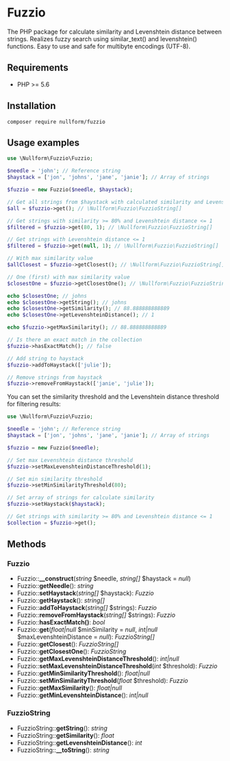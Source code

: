 # Fuzzio

The PHP package for calculate similarity and Levenshtein distance between strings. Realizes fuzzy search using similar_text() and levenshtein() functions. Easy to use and safe for multibyte encodings (UTF-8).

## Requirements

- PHP >= 5.6

## Installation

```shell
composer require nullform/fuzzio
```

## Usage examples

```php
use \Nullform\Fuzzio\Fuzzio;

$needle = 'john'; // Reference string
$haystack = ['jon', 'johns', 'jane', 'janie']; // Array of strings

$fuzzio = new Fuzzio($needle, $haystack);

// Get all strings from $haystack with calculated similarity and Levenshtein distance
$all = $fuzzio->get(); // \Nullform\Fuzzio\FuzzioString[]

// Get strings with similarity >= 80% and Levenshtein distance <= 1
$filtered = $fuzzio->get(80, 1); // \Nullform\Fuzzio\FuzzioString[]

// Get strings with Levenshtein distance <= 1
$filtered = $fuzzio->get(null, 1); // \Nullform\Fuzzio\FuzzioString[]

// With max similarity value
$allClosest = $fuzzio->getClosest(); // \Nullform\Fuzzio\FuzzioString[]

// One (first) with max similarity value
$closestOne = $fuzzio->getClosestOne(); // \Nullform\Fuzzio\FuzzioString

echo $closestOne; // johns
echo $closestOne->getString(); // johns
echo $closestOne->getSimilarity(); // 88.888888888889
echo $closestOne->getLevenshteinDistance(); // 1

echo $fuzzio->getMaxSimilarity(); // 88.888888888889

// Is there an exact match in the collection
$fuzzio->hasExactMatch(); // false

// Add string to haystack
$fuzzio->addToHaystack(['julie']);

// Remove strings from haystack
$fuzzio->removeFromHaystack(['janie', 'julie']);
```

You can set the similarity threshold and the Levenshtein distance threshold for filtering results:

```php
use \Nullform\Fuzzio\Fuzzio;

$needle = 'john'; // Reference string
$haystack = ['jon', 'johns', 'jane', 'janie']; // Array of strings

$fuzzio = new Fuzzio($needle);

// Set max Levenshtein distance threshold
$fuzzio->setMaxLevenshteinDistanceThreshold(1);

// Set min similarity threshold
$fuzzio->setMinSimilarityThreshold(80);

// Set array of strings for calculate similarity
$fuzzio->setHaystack($haystack);

// Get strings with similarity >= 80% and Levenshtein distance <= 1
$collection = $fuzzio->get();
```

## Methods

### Fuzzio

- Fuzzio::**__construct**(*string* $needle, *string[]* $haystack = *null*)
- Fuzzio::**getNeedle**(): *string*
- Fuzzio::**setHaystack**(*string[]* $haystack): *Fuzzio*
- Fuzzio::**getHaystack**(): *string[]*
- Fuzzio::**addToHaystack**(*string[]* $strings): *Fuzzio*
- Fuzzio::**removeFromHaystack**(*string[]* $strings): *Fuzzio*
- Fuzzio::**hasExactMatch()**: *bool*
- Fuzzio::**get**(*float|null* $minSimilarity = *null*, *int|null* $maxLevenshteinDistance = *null*): *FuzzioString[]*
- Fuzzio::**getClosest**(): *FuzzioString[]*
- Fuzzio::**getClosestOne**(): *FuzzioString*
- Fuzzio::**getMaxLevenshteinDistanceThreshold**(): *int|null*
- Fuzzio::**setMaxLevenshteinDistanceThreshold**(*int* $threshold): *Fuzzio*
- Fuzzio::**getMinSimilarityThreshold**(): *float|null*
- Fuzzio::**setMinSimilarityThreshold**(*float* $threshold): *Fuzzio*
- Fuzzio::**getMaxSimilarity**(): *float|null*
- Fuzzio::**getMinLevenshteinDistance**(): *int|null*

### FuzzioString

- FuzzioString::**getString**(): *string*
- FuzzioString::**getSimilarity**(): *float*
- FuzzioString::**getLevenshteinDistance**(): *int*
- FuzzioString::**__toString**(): *string*
